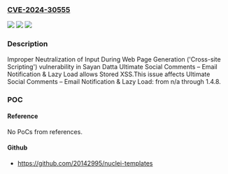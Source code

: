 ### [CVE-2024-30555](https://cve.mitre.org/cgi-bin/cvename.cgi?name=CVE-2024-30555)
![](https://img.shields.io/static/v1?label=Product&message=Ultimate%20Social%20Comments%20%E2%80%93%20Email%20Notification%20%26%20Lazy%20Load&color=blue)
![](https://img.shields.io/static/v1?label=Version&message=n%2Fa%3C%3D%201.4.8%20&color=brighgreen)
![](https://img.shields.io/static/v1?label=Vulnerability&message=CWE-79%20Improper%20Neutralization%20of%20Input%20During%20Web%20Page%20Generation%20('Cross-site%20Scripting')&color=brighgreen)

### Description

Improper Neutralization of Input During Web Page Generation ('Cross-site Scripting') vulnerability in Sayan Datta Ultimate Social Comments – Email Notification & Lazy Load allows Stored XSS.This issue affects Ultimate Social Comments – Email Notification & Lazy Load: from n/a through 1.4.8.

### POC

#### Reference
No PoCs from references.

#### Github
- https://github.com/20142995/nuclei-templates

